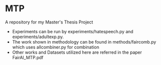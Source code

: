 # MTP
A repository for my Master's Thesis Project

- Experiments can be run by experiments/hatespeech.py and experiments/adultexp.py.
- The work shown in methodology can be found in methods/faircomb.py which uses allcombiner.py for combination
- Other works and Datasets utilized here are referred in the paper FairAI_MTP.pdf